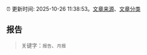 :alarm_clock: 更新时间: 2025-10-26 11:38:53。[文章来源](/README.md)、[文章分类](/TAGS.md)

## 报告


> 关键字：`报告`、`月报`



